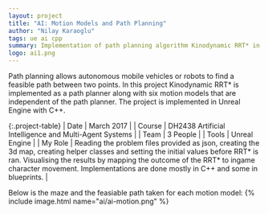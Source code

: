 ```yaml
---
layout: project
title: "AI: Motion Models and Path Planning"
author: "Nilay Karaoglu"
tags: ue ai cpp
summary: Implementation of path planning algorithm Kinodynamic RRT* in Unreal Engine using C++ with 6 motion models.
logo: ai1.png
---
```


Path planning allows autonomous mobile vehicles or robots to find a feasible path between two points. In this project Kinodynamic RRT* is implemented as a path planner along with six motion models that are independent of the path planner. The project is implemented in Unreal Engine with C++.

{:.project-table}
| Date | March 2017 |
| Course | DH2438 Artificial Intelligence and Multi-Agent Systems |
| Team | 3 People |
| Tools | Unreal Engine |
| My Role | Reading the problem files provided as json, creating the 3d map, creating helper classes and setting the initial values before RRT* is ran. Visualising the results by mapping the outcome of the RRT* to ingame character movement. Implementations are done mostly in C++ and some in blueprints. |

Below is the maze and the feasiable path taken for each motion model:
{% include image.html name="ai/ai-motion.png" %}
